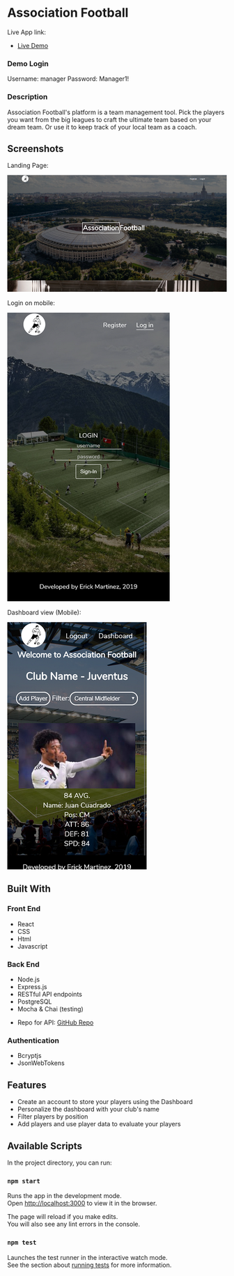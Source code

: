 # Association Football
Live App link: 
- [Live Demo](https://association-football.777areri.now.sh/)

### Demo Login
Username: manager
Password: Manager1!

### Description
Association Football's platform is a team management tool. Pick the players you want from the big leagues to craft the ultimate team based on your dream team. Or use it to keep track of your local team as a coach.

## Screenshots
Landing Page:

![Landing Page on Mobile](/src/imgs/LandingPage.PNG)

Login on mobile:

![Signin](/src/imgs/SignInMobile.png)

Dashboard view (Mobile):

![Dashboard](/src/imgs/DashboardMobile.png)

## Built With
### Front End
* React
* CSS
* Html
* Javascript

### Back End
* Node.js
* Express.js
* RESTful API endpoints
* PostgreSQL
* Mocha & Chai (testing)
- Repo for API: [GitHub Repo](https://github.com/erickmtza/association-football-api)

### Authentication
* Bcryptjs
* JsonWebTokens

## Features

* Create an account to store your players using the Dashboard
* Personalize the dashboard with your club's name
* Filter players by position 
* Add players and use player data to evaluate your players

## Available Scripts

In the project directory, you can run:

### `npm start`

Runs the app in the development mode.<br>
Open [http://localhost:3000](http://localhost:3000) to view it in the browser.

The page will reload if you make edits.<br>
You will also see any lint errors in the console.

### `npm test`

Launches the test runner in the interactive watch mode.<br>
See the section about [running tests](https://facebook.github.io/create-react-app/docs/running-tests) for more information.